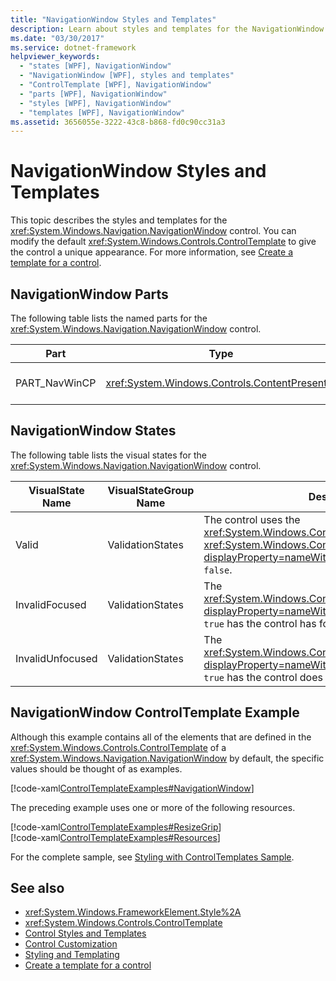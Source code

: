 ```yaml
---
title: "NavigationWindow Styles and Templates"
description: Learn about styles and templates for the NavigationWindow control including tutorials and code examples.
ms.date: "03/30/2017"
ms.service: dotnet-framework
helpviewer_keywords: 
  - "states [WPF], NavigationWindow"
  - "NavigationWindow [WPF], styles and templates"
  - "ControlTemplate [WPF], NavigationWindow"
  - "parts [WPF], NavigationWindow"
  - "styles [WPF], NavigationWindow"
  - "templates [WPF], NavigationWindow"
ms.assetid: 3656055e-3222-43c8-b868-fd0c90cc31a3
---
```

# NavigationWindow Styles and Templates

This topic describes the styles and templates for the <xref:System.Windows.Navigation.NavigationWindow> control. You can modify the default <xref:System.Windows.Controls.ControlTemplate> to give the control a unique appearance. For more information, see [Create a template for a control](how-to-create-apply-template.md).  
  
## NavigationWindow Parts  

 The following table lists the named parts for the <xref:System.Windows.Navigation.NavigationWindow> control.  
  
|Part|Type|Description|  
|-|-|-|  
|PART_NavWinCP|<xref:System.Windows.Controls.ContentPresenter>|The area for the content.|  
  
## NavigationWindow States  

 The following table lists the visual states for the <xref:System.Windows.Navigation.NavigationWindow> control.  
  
|VisualState Name|VisualStateGroup Name|Description|  
|-|-|-|  
|Valid|ValidationStates|The control uses the <xref:System.Windows.Controls.Validation> class and the <xref:System.Windows.Controls.Validation.HasError%2A?displayProperty=nameWithType> attached property is `false`.|  
|InvalidFocused|ValidationStates|The <xref:System.Windows.Controls.Validation.HasError%2A?displayProperty=nameWithType> attached property is `true` has the control has focus.|  
|InvalidUnfocused|ValidationStates|The <xref:System.Windows.Controls.Validation.HasError%2A?displayProperty=nameWithType> attached property is `true` has the control does not have focus.|  
  
## NavigationWindow ControlTemplate Example  

 Although this example contains all of the elements that are defined in the <xref:System.Windows.Controls.ControlTemplate> of a <xref:System.Windows.Navigation.NavigationWindow> by default, the specific values should be thought of as examples.  
  
 [!code-xaml[ControlTemplateExamples#NavigationWindow](~/samples/snippets/csharp/VS_Snippets_Wpf/ControlTemplateExamples/CS/resources/navigationwindow.xaml#navigationwindow)]  
  
 The preceding example uses one or more of the following resources.  
  
 [!code-xaml[ControlTemplateExamples#ResizeGrip](~/samples/snippets/csharp/VS_Snippets_Wpf/ControlTemplateExamples/CS/resources/resizegrip.xaml#resizegrip)]  
[!code-xaml[ControlTemplateExamples#Resources](~/samples/snippets/csharp/VS_Snippets_Wpf/ControlTemplateExamples/CS/resources/shared.xaml#resources)]  
  
 For the complete sample, see [Styling with ControlTemplates Sample](https://github.com/Microsoft/WPF-Samples/tree/master/Styles%20&%20Templates/IntroToStylingAndTemplating).  
  
## See also

- <xref:System.Windows.FrameworkElement.Style%2A>
- <xref:System.Windows.Controls.ControlTemplate>
- [Control Styles and Templates](control-styles-and-templates.md)
- [Control Customization](control-customization.md)
- [Styling and Templating](styles-templates-overview.md)
- [Create a template for a control](how-to-create-apply-template.md)

